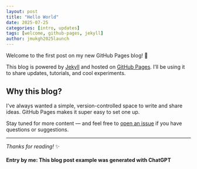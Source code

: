 ```yaml
---
layout: post
title: "Hello World"
date: 2025-07-25
categories: [intro, updates]
tags: [welcome, github-pages, jekyll]
author: jmukgh2025launch
---
```


Welcome to the first post on my new GitHub Pages blog! 🎉

This blog is powered by [Jekyll](https://jekyllrb.com) and hosted on [GitHub Pages](https://pages.github.com). I’ll be using it to share updates, tutorials, and cool experiments.

## Why this blog?

I've always wanted a simple, version-controlled space to write and share ideas. GitHub Pages makes it super easy to set one up.

Stay tuned for more content — and feel free to [open an issue](https://github.com/yourusername/your-repo/issues) if you have questions or suggestions.

---

_Thanks for reading!_ ✨

#### Entry by me: This blog post example was generated with ChatGPT
